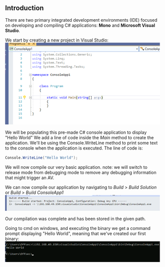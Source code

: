 ## Introduction

There are two primary integrated development environments (IDE) focused on developing and compiling C# applications: **Mono** and **Microsoft Visual Studio**.

We start by creating a new project in Visual Studio:
![vs_intro](../../../Screenshots/vs_intro.png)

We will be populating this pre-made C# console application to display "Hello World"
We add a line of code inside the _Main_ method to create the application. We'll be using the Console.WriteLine method to print some text to the console when the application is executed.
The line of code is:
```C#
Console.WriteLine("Hello World");
```

We will now compile our very basic application.
note: we will switch to release mode from debugging mode to remove any debugging information that might trigger an AV.

We can now compile our application by navigating to _Build_ > _Build Solution_ or _Build_ > _Build ConsoleApp1_
![intro-vs-com](../../../Screenshots/intro-vs-com.png)

Our compilation was complete and has been stored in the given path.

Going to cmd on windows, and executing the binary we get a command prompt displaying "Hello World", meaning that we've created our first binary:
![1st-vs-bin](../../../Screenshots/1st-vs-bin.png)

